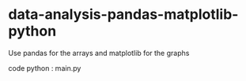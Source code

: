 # data-analysis-pandas-matplotlib-python

Use pandas for the arrays and matplotlib for the graphs

code python : main.py


